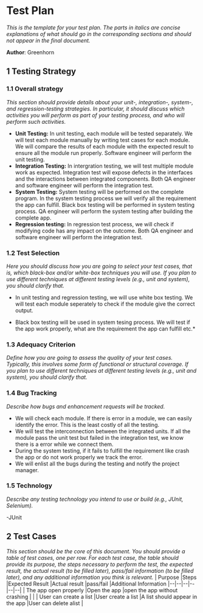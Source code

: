 # Test Plan

*This is the template for your test plan. The parts in italics are concise explanations of what should go in the corresponding sections and should not appear in the final document.*

**Author**: Greenhorn

## 1 Testing Strategy

### 1.1 Overall strategy

*This section should provide details about your unit-, integration-, system-, and regression-testing strategies. In particular, it should discuss which activities you will perform as part of your testing process, and who will perform such activities.*

 - **Unit Testing:** In unit testing, each module will be tested separately. We will test each module manually by writing test cases for each module. We will compare the results of each module with the expected result to ensure all the module run properly. Software
   engineer will perform the unit testing.
 - **Integration Testing:** In intergration testing, we will test multiple module work as expected. Integration test will expose  defects in the interfaces and the interactions between integrated components. Both QA engineer and software engineer will perform the integration test.
 - **System Testing:** System testing will be performed on the complete program. In the system testing process we will verify all the requirement the app can fulfill. Black box testing will be performed in system testing process. QA engineer will perform the system testing after building the complete app.
 - **Regression testing:** In regression test process, we will check if modifying code has any impact on the outcome. Both QA engineer and software engineer will perform the integration test.

### 1.2 Test Selection

*Here you should discuss how you are going to select your test cases, that is, which black-box and/or white-box techniques you will use. If you plan to use different techniques at different testing levels (e.g., unit and system), you should clarify that.*

 - In unit testing and regression testing, we will use white box testing. We will test each module seperately to check if the module
   give the correct output.
 
 - Black box testing will be used in system tesing process. We will test if the app work properly, what are the requirement the app can
   fulfill etc.*

### 1.3 Adequacy Criterion

*Define how you are going to assess the quality of your test cases. Typically, this involves some form of functional or structural coverage. If you plan to use different techniques at different testing levels (e.g., unit and system), you should clarify that.*


### 1.4 Bug Tracking

*Describe how bugs and enhancement requests will be tracked.*
 - We will check each module. If there is error in a module, we can easily identify the error. This is the least costly of all the testing.
 - We will test the interconnection between the integrated units. If all the module pass the unit test but failed in the integration test, we know there is a error while we connect them.
 - During the system testing, if it fails to fulfill the requirement like crash the app or do not work properly we track the error.
 -   We will enlist all the bugs during the testing and notify the project manager.

### 1.5 Technology

*Describe any testing technology you intend to use or build (e.g., JUnit, Selenium).*

-JUnit


## 2 Test Cases

*This section should be the core of this document. You should provide a table of test cases, one per row. For each test case, the table should provide its purpose, the steps necessary to perform the test, the expected result, the actual result (to be filled later), pass/fail information (to be filled later), and any additional information you think is relevant.*
| Purpose |Steps  |Expected Result  |Actual result |pass/fail |Additional Information
|--|--|--|--|--|--|
| The app open properly |Open the app  |open the app without crashing  |  |  |
User can create a list  |User create a list	|A list should appear in the app
|User can delete alist |

